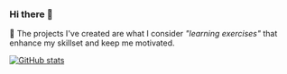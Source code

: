 ### Hi there 👋

:pushpin: The projects I've created are what I consider *"learning exercises"* that enhance my skillset and keep me motivated.

[![GitHub stats](https://github-readme-stats.vercel.app/api?username=dfirsec)](https://github.com/dfirsec/github-readme-stats)